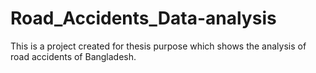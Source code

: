 # Road_Accidents_Data-analysis
This is a project created for thesis purpose which shows the analysis of road accidents of Bangladesh.
